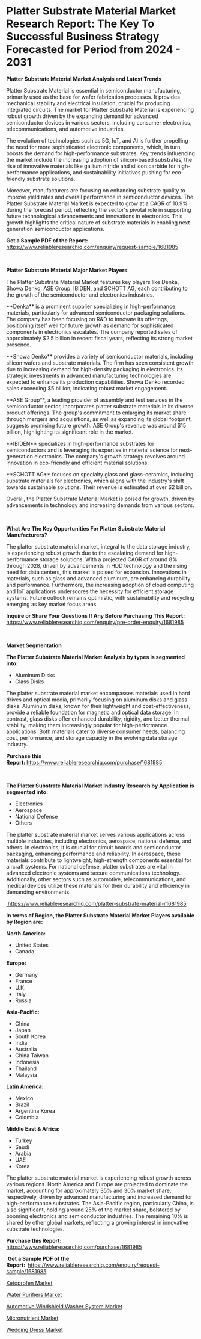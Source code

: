 <p><h1>Platter Substrate Material Market Research Report: The Key To Successful Business Strategy Forecasted for Period from 2024 - 2031</h1></p><p><strong>Platter Substrate Material Market Analysis and Latest Trends</strong></p>
<p><p>Platter Substrate Material is essential in semiconductor manufacturing, primarily used as the base for wafer fabrication processes. It provides mechanical stability and electrical insulation, crucial for producing integrated circuits. The market for Platter Substrate Material is experiencing robust growth driven by the expanding demand for advanced semiconductor devices in various sectors, including consumer electronics, telecommunications, and automotive industries.</p><p>The evolution of technologies such as 5G, IoT, and AI is further propelling the need for more sophisticated electronic components, which, in turn, boosts the demand for high-performance substrates. Key trends influencing the market include the increasing adoption of silicon-based substrates, the rise of innovative materials like gallium nitride and silicon carbide for high-performance applications, and sustainability initiatives pushing for eco-friendly substrate solutions.</p><p>Moreover, manufacturers are focusing on enhancing substrate quality to improve yield rates and overall performance in semiconductor devices. The Platter Substrate Material Market is expected to grow at a CAGR of 10.9% during the forecast period, reflecting the sector's pivotal role in supporting future technological advancements and innovations in electronics. This growth highlights the critical nature of substrate materials in enabling next-generation semiconductor applications.</p></p>
<p><strong>Get a Sample PDF of the Report:&nbsp;</strong> <a href="https://www.reliableresearchiq.com/enquiry/request-sample/1681985?utm_campaign=1141&utm_medium=2&utm_source=Github&utm_content=ia&utm_term=11122024&utm_id=platter-substrate-material">https://www.reliableresearchiq.com/enquiry/request-sample/1681985</a></p>
<p>&nbsp;</p>
<p><strong>Platter Substrate Material Major Market Players</strong></p>
<p><p>The Platter Substrate Material Market features key players like Denka, Showa Denko, ASE Group, IBIDEN, and SCHOTT AG, each contributing to the growth of the semiconductor and electronics industries.</p><p>**Denka** is a prominent supplier specializing in high-performance materials, particularly for advanced semiconductor packaging solutions. The company has been focusing on R&D to innovate its offerings, positioning itself well for future growth as demand for sophisticated components in electronics escalates. The company reported sales of approximately $2.5 billion in recent fiscal years, reflecting its strong market presence.</p><p>**Showa Denko** provides a variety of semiconductor materials, including silicon wafers and substrate materials. The firm has seen consistent growth due to increasing demand for high-density packaging in electronics. Its strategic investments in advanced manufacturing technologies are expected to enhance its production capabilities. Showa Denko recorded sales exceeding $5 billion, indicating robust market engagement.</p><p>**ASE Group**, a leading provider of assembly and test services in the semiconductor sector, incorporates platter substrate materials in its diverse product offerings. The group's commitment to enlarging its market share through mergers and acquisitions, as well as expanding its global footprint, suggests promising future growth. ASE Group's revenue was around $15 billion, highlighting its significant role in the market.</p><p>**IBIDEN** specializes in high-performance substrates for semiconductors and is leveraging its expertise in material science for next-generation electronics. The company's growth strategy revolves around innovation in eco-friendly and efficient material solutions. </p><p>**SCHOTT AG** focuses on specialty glass and glass-ceramics, including substrate materials for electronics, which aligns with the industry's shift towards sustainable solutions. Their revenue is estimated at over $2 billion.</p><p>Overall, the Platter Substrate Material Market is poised for growth, driven by advancements in technology and increasing demands from various sectors.</p></p>
<p>&nbsp;</p>
<p><strong>What Are The Key Opportunities For Platter Substrate Material Manufacturers?</strong></p>
<p><p>The platter substrate material market, integral to the data storage industry, is experiencing robust growth due to the escalating demand for high-performance storage solutions. With a projected CAGR of around 8% through 2028, driven by advancements in HDD technology and the rising need for data centers, this market is poised for expansion. Innovations in materials, such as glass and advanced aluminum, are enhancing durability and performance. Furthermore, the increasing adoption of cloud computing and IoT applications underscores the necessity for efficient storage systems. Future outlook remains optimistic, with sustainability and recycling emerging as key market focus areas.</p></p>
<p><strong>Inquire or Share Your Questions If Any Before Purchasing This Report:</strong> <a href="https://www.reliableresearchiq.com/enquiry/pre-order-enquiry/1681985?utm_campaign=1141&utm_medium=2&utm_source=Github&utm_content=ia&utm_term=11122024&utm_id=platter-substrate-material">https://www.reliableresearchiq.com/enquiry/pre-order-enquiry/1681985</a></p>
<p>&nbsp;</p>
<p><strong>Market Segmentation</strong></p>
<p><strong>The Platter Substrate Material Market Analysis by types is segmented into:</strong></p>
<p><ul><li>Aluminum Disks</li><li>Glass Disks</li></ul></p>
<p><p>The platter substrate material market encompasses materials used in hard drives and optical media, primarily focusing on aluminum disks and glass disks. Aluminum disks, known for their lightweight and cost-effectiveness, provide a reliable foundation for magnetic and optical data storage. In contrast, glass disks offer enhanced durability, rigidity, and better thermal stability, making them increasingly popular for high-performance applications. Both materials cater to diverse consumer needs, balancing cost, performance, and storage capacity in the evolving data storage industry.</p></p>
<p><strong>Purchase this Report:&nbsp;</strong><a href="https://www.reliableresearchiq.com/purchase/1681985?utm_campaign=1141&utm_medium=2&utm_source=Github&utm_content=ia&utm_term=11122024&utm_id=platter-substrate-material">https://www.reliableresearchiq.com/purchase/1681985</a></p>
<p>&nbsp;</p>
<p><strong>The Platter Substrate Material Market Industry Research by Application is segmented into:</strong></p>
<p><ul><li>Electronics</li><li>Aerospace</li><li>National Defense</li><li>Others</li></ul></p>
<p><p>The platter substrate material market serves various applications across multiple industries, including electronics, aerospace, national defense, and others. In electronics, it is crucial for circuit boards and semiconductor packaging, enhancing performance and reliability. In aerospace, these materials contribute to lightweight, high-strength components essential for aircraft systems. For national defense, platter substrates are vital in advanced electronic systems and secure communications technology. Additionally, other sectors such as automotive, telecommunications, and medical devices utilize these materials for their durability and efficiency in demanding environments.</p></p>
<p><a href="https://www.reliableresearchiq.com/platter-substrate-material-r1681985?utm_campaign=1141&utm_medium=2&utm_source=Github&utm_content=ia&utm_term=11122024&utm_id=platter-substrate-material">&nbsp;https://www.reliableresearchiq.com/platter-substrate-material-r1681985</a></p>
<p><strong>In terms of Region, the Platter Substrate Material Market Players available by Region are:</strong></p>
<p>
    <p> <strong> North America: </strong>
        <ul>
            <li>United States</li>
            <li>Canada</li>
        </ul>
        </p> 
    <p> <strong> Europe: </strong>
        <ul>
            <li>Germany</li>
            <li>France</li>
            <li>U.K.</li>
            <li>Italy</li>
            <li>Russia</li>
        </ul>
        </p> 
    <p> <strong> Asia-Pacific: </strong>
        <ul>
            <li>China</li>
            <li>Japan</li>
            <li>South Korea</li>
            <li>India</li>
            <li>Australia</li>
            <li>China Taiwan</li>
            <li>Indonesia</li>
            <li>Thailand</li>
            <li>Malaysia</li>
        </ul>
        </p> 
    <p> <strong> Latin America: </strong>
        <ul>
            <li>Mexico</li>
            <li>Brazil</li>
            <li>Argentina Korea</li>
            <li>Colombia</li>
        </ul>
        </p> 
    <p> <strong> Middle East & Africa: </strong>
        <ul>
            <li>Turkey</li>
            <li>Saudi</li>
            <li>Arabia</li>
            <li>UAE</li>
            <li>Korea</li>
        </ul>
    </p>
    </p>
<p><p>The platter substrate material market is experiencing robust growth across various regions. North America and Europe are projected to dominate the market, accounting for approximately 35% and 30% market share, respectively, driven by advanced manufacturing and increased demand for high-performance substrates. The Asia-Pacific region, particularly China, is also significant, holding around 25% of the market share, bolstered by booming electronics and semiconductor industries. The remaining 10% is shared by other global markets, reflecting a growing interest in innovative substrate technologies.</p></p>
<p><strong>Purchase this Report: </strong><a href="https://www.reliableresearchiq.com/purchase/1681985?utm_campaign=1141&utm_medium=2&utm_source=Github&utm_content=ia&utm_term=11122024&utm_id=platter-substrate-material">https://www.reliableresearchiq.com/purchase/1681985</a></p>
<p>&nbsp;<strong>Get a Sample PDF of the Report:&nbsp;&nbsp;</strong><a href="https://www.reliableresearchiq.com/enquiry/request-sample/1681985?utm_campaign=1141&utm_medium=2&utm_source=Github&utm_content=ia&utm_term=11122024&utm_id=platter-substrate-material">https://www.reliableresearchiq.com/enquiry/request-sample/1681985</a></p>
<p><strong></strong></p>
<p><p><a href="https://www.linkedin.com/pulse/analyzing-hashub-gbd8f?utm_campaign=1141&utm_medium=2&utm_source=Github&utm_content=ia&utm_term=11122024&utm_id=platter-substrate-material">Ketoprofen Market</a></p><p><a href="https://www.linkedin.com/pulse/c-hannibex-sqmmf?utm_campaign=1141&utm_medium=2&utm_source=Github&utm_content=ia&utm_term=11122024&utm_id=platter-substrate-material">Water Purifiers Market</a></p><p><a href="https://www.linkedin.com/pulse/p-factrackr-ho6he?utm_campaign=1141&utm_medium=2&utm_source=Github&utm_content=ia&utm_term=11122024&utm_id=platter-substrate-material">Automotive Windshield Washer System Market</a></p><p><a href="https://www.linkedin.com/pulse/p-factrackr-ho6he?utm_campaign=1141&utm_medium=2&utm_source=Github&utm_content=ia&utm_term=11122024&utm_id=platter-substrate-material">Micronutrient Market</a></p><p><a href="https://www.linkedin.com/pulse/in-depth-wedding-dress-market-report-size-124-cagr-from-pud2f?utm_campaign=1141&utm_medium=2&utm_source=Github&utm_content=ia&utm_term=11122024&utm_id=platter-substrate-material">Wedding Dress Market</a></p></p>